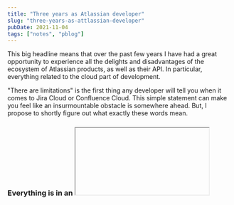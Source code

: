 ```yaml
---
title: "Three years as Atlassian developer"
slug: "three-years-as-attlassian-developer"
pubDate: 2021-11-04
tags: ["notes", "pblog"]
---
```


This big headline means that over the past few years I have had a great opportunity to experience all the delights and disadvantages of the ecosystem of Atlassian products, as well as their API. In particular, everything related to the cloud part of development.

"There are limitations" is the first thing any developer will tell you when it comes to Jira Сloud or Confluence Cloud. This simple statement can make you feel like an insurmountable obstacle is somewhere ahead. But, I propose to shortly figure out what exactly these words mean.

### Everything is in an <iframe>

All the executable code of your application will be delivered to the cloud product by adding the appropriate iframe element. In fact, this means that your code won't have access to the Jira/Confluence environment directly and interact with the interface. Instead, you should use a global AP object, location sections, and hooks to help organize your interactions in the most natural way. I hope to tell you more about this someday, but for now this is all you need to know.

### All operations with data through the API

That means that you have no connection to the product's instance database and cannot access data directly. The only way to get the data is coming through the official Atlassian Cloud API. As a result, if something is absent in the API then it is hard to achieve.

### But "limitation" doesn't mean "impossible"

It seems obvious, but I decided to highlight it. You can still implement the required feature, but you have to keep in mind the requirements that the product exposes to you.

You must know exactly which areas of the product are affected by your functionality and know what Attlassian's position on this issue is. Particularly, you shouldn't try to access those parts of the product that were restricted by the API. If you come across a question that hasn't been disclosed anywhere, you can write to the community or directly to the Atlassian team. The great thing here is you entering the territory of an extremely hospitable product, with a large community of developers who are always ready to help with your problems.

### Rely on Atlassian

This simple thought means that if Atlassian Cloud services are not available, then your application won't be available either.

### So

We talked about just one fundamental idea that you need to understand before starting to implement any feature in the Atlassian Cloud world. But, of course, on the way of implementation, the developer encounters various challenges that must be overcome. It will be my pleasure to share some of the solutions to problems that you might encounter in future posts.

Please subscribe and...see you. :)
